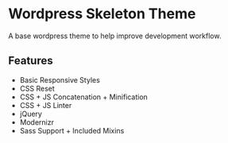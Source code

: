 #  Wordpress Skeleton Theme

A base wordpress theme to help improve development workflow.

## Features

<ul>
	<li>Basic Responsive Styles</li>
	<li>CSS Reset</li>
	<li>CSS + JS Concatenation + Minification</li>
	<li>CSS + JS Linter</li>
	<li>jQuery</li>
	<li>Modernizr</li>
	<li>Sass Support + Included Mixins</li>
</ul>